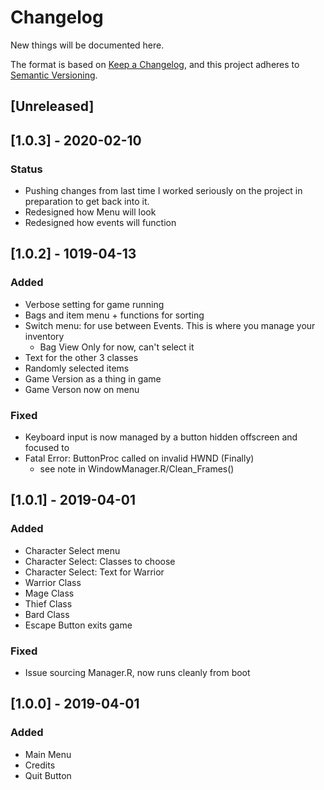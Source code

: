 # Changelog
New things will be documented here.

The format is based on [Keep a Changelog](https://keepachangelog.com/en/1.0.0/),
and this project adheres to [Semantic Versioning](https://semver.org/spec/v2.0.0.html).

## [Unreleased]

## [1.0.3] - 2020-02-10
### Status
- Pushing changes from last time I worked seriously on the project in preparation to get back into it. 
- Redesigned how Menu will look
- Redesigned how events will function



## [1.0.2] - 1019-04-13
### Added
- Verbose setting for game running
- Bags and item menu + functions for sorting
- Switch menu: for use between Events. This is where you manage your inventory 
	-  Bag View Only for now, can't select it
- Text for the other 3 classes
- Randomly selected items
- Game Version as a thing in game
- Game Verson now on menu

### Fixed
- Keyboard input is now managed by a button hidden offscreen and focused to
- Fatal Error: ButtonProc called on invalid HWND (Finally)
	- see note in WindowManager.R/Clean_Frames() 

## [1.0.1] - 2019-04-01
### Added
- Character Select menu
- Character Select: Classes to choose
- Character Select: Text for Warrior
- Warrior Class
- Mage Class
- Thief Class
- Bard Class
- Escape Button exits game

### Fixed 
- Issue sourcing Manager.R, now runs cleanly from boot

## [1.0.0] - 2019-04-01
### Added
- Main Menu
- Credits
- Quit Button